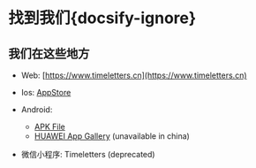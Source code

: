 # 找到我们{docsify-ignore}

## 我们在这些地方

- Web: [https://www.timeletters.cn](https://www.timeletters.cn)

- Ios: [AppStore](https://api.timeletters.cn/jump/ios)

- Android: 
    - [APK File](https://api.timeletters.cn/jump/android)
    - [HUAWEI App Gallery](http://appgallery.huawei.com/app/C105501773) (unavailable in china)

- 微信小程序: Timeletters (deprecated)
